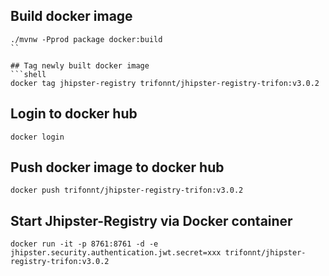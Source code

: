 ## Build docker image
```shell
./mvnw -Pprod package docker:build
``

## Tag newly built docker image
```shell
docker tag jhipster-registry trifonnt/jhipster-registry-trifon:v3.0.2
```

## Login to docker hub
```shell
docker login
```

## Push docker image to docker hub
```shell
docker push trifonnt/jhipster-registry-trifon:v3.0.2
```

## Start Jhipster-Registry via Docker container
```shell
docker run -it -p 8761:8761 -d -e jhipster.security.authentication.jwt.secret=xxx trifonnt/jhipster-registry-trifon:v3.0.2
```